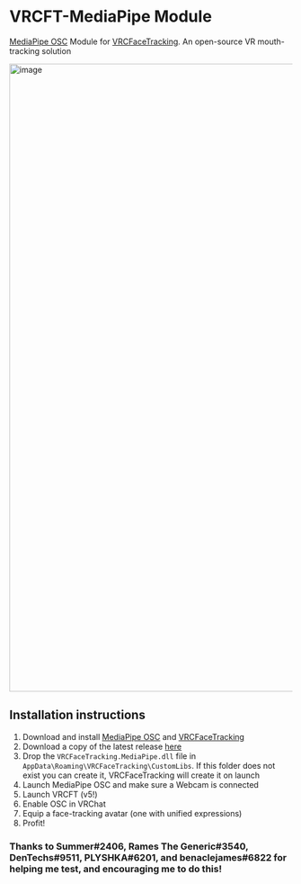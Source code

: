 # VRCFT-MediaPipe Module

[MediaPipe OSC](https://github.com/Codel1417/MediaPipe-OSC) Module for [VRCFaceTracking](https://github.com/benaclejames/VRCFaceTracking). An open-source VR mouth-tracking solution

<img width="1116" alt="image" src="https://github.com/Codel1417/VRCFT-MediaPipe/assets/13484789/a247fd4b-16a7-4783-8661-675bbdcc4f09">

## Installation instructions

1) Download and install [MediaPipe OSC](https://github.com/Codel1417/MediaPipe-OSC) and [VRCFaceTracking](https://github.com/benaclejames/VRCFaceTracking)
1) Download a copy of the latest release [here](https://github.com/Codel1417/VRCFT-MediaPipe/releases/latest)
1) Drop the `VRCFaceTracking.MediaPipe.dll` file in `AppData\Roaming\VRCFaceTracking\CustomLibs`. If this folder does not exist you can create it, VRCFaceTracking will create it on launch
1) Launch MediaPipe OSC and make sure a Webcam is connected
1) Launch VRCFT (v5!)
1) Enable OSC in VRChat
1) Equip a face-tracking avatar (one with unified expressions)
1) Profit!

### Thanks to Summer#2406, Rames The Generic#3540, DenTechs#9511, PLYSHKA#6201, and benaclejames#6822 for helping me test, and encouraging me to do this!
